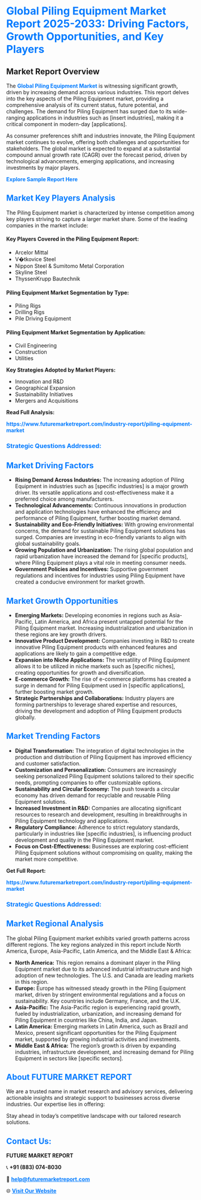<h1 style="color: #007BFF;">Global Piling Equipment Market Report 2025-2033: Driving Factors, Growth Opportunities, and Key Players</h1>

<section id="overview">
<h2>Market Report Overview</h2>
<p>The <a href="https://www.futuremarketreport.com/industry-report/piling-equipment-market" style="color: #007BFF; text-decoration: none;"><strong>Global Piling Equipment Market</strong></a> is witnessing significant growth, driven by increasing demand across various industries. This report delves into the key aspects of the Piling Equipment market, providing a comprehensive analysis of its current status, future potential, and challenges. The demand for Piling Equipment has surged due to its wide-ranging applications in industries such as [insert industries], making it a critical component in modern-day [applications].</p>
<p>As consumer preferences shift and industries innovate, the Piling Equipment market continues to evolve, offering both challenges and opportunities for stakeholders. The global market is expected to expand at a substantial compound annual growth rate (CAGR) over the forecast period, driven by technological advancements, emerging applications, and increasing investments by major players.</p>
</section>

<section id="overview">
<p><a href="https://www.futuremarketreport.com/request-sample/reportId=62241" style="color: #007BFF; text-decoration: none;"><strong>Explore Sample Report Here</strong></a></p>
</section>

<section id="key-players">
<h2 style="color: #007BFF;">Market Key Players Analysis</h2>
<p>The Piling Equipment market is characterized by intense competition among key players striving to capture a larger market share. Some of the leading companies in the market include:</p>
<h4>Key Players Covered in the Piling Equipment Report:</h4>
<ul><li>Arcelor Mittal</li><li>V�tkovice Steel</li><li>Nippon Steel &amp; Sumitomo Metal Corporation</li><li>Skyline Steel</li><li>ThyssenKrupp Bautechnik</li></ul>
<h4>Piling Equipment Market Segmentation by Type:</h4>
<ul><li>Piling Rigs</li><li>Drilling Rigs</li><li>Pile Driving Equipment</li></ul>

<h4>Piling Equipment Market Segmentation by Application:</h4>
<ul><li>Civil Engineering</li><li>Construction</li><li>Utilities</li></ul>
<p><strong>Key Strategies Adopted by Market Players:</strong></p>
<ul>
<li>Innovation and R&D</li>
<li>Geographical Expansion</li>
<li>Sustainability Initiatives</li>
<li>Mergers and Acquisitions</li>
</ul>
</section>

<section>
<p><strong>Read Full Analysis: </strong></p><a href="https://www.futuremarketreport.com/industry-report/piling-equipment-market" style="color: #007BFF; text-decoration: none;"><strong>https://www.futuremarketreport.com/industry-report/piling-equipment-market</strong></a>
<h3 style="color: #007BFF;">Strategic Questions Addressed:</h3>
</section>

<section id="driving-factors">
<h2 style="color: #007BFF;">Market Driving Factors</h2>
<ul>
<li><strong>Rising Demand Across Industries:</strong> The increasing adoption of Piling Equipment in industries such as [specific industries] is a major growth driver. Its versatile applications and cost-effectiveness make it a preferred choice among manufacturers.</li>
<li><strong>Technological Advancements:</strong> Continuous innovations in production and application technologies have enhanced the efficiency and performance of Piling Equipment, further boosting market demand.</li>
<li><strong>Sustainability and Eco-Friendly Initiatives:</strong> With growing environmental concerns, the demand for sustainable Piling Equipment solutions has surged. Companies are investing in eco-friendly variants to align with global sustainability goals.</li>
<li><strong>Growing Population and Urbanization:</strong> The rising global population and rapid urbanization have increased the demand for [specific products], where Piling Equipment plays a vital role in meeting consumer needs.</li>
<li><strong>Government Policies and Incentives:</strong> Supportive government regulations and incentives for industries using Piling Equipment have created a conducive environment for market growth.</li>
</ul>
</section>

<section id="growth-opportunities">
<h2 style="color: #007BFF;">Market Growth Opportunities</h2>
<ul>
<li><strong>Emerging Markets:</strong> Developing economies in regions such as Asia-Pacific, Latin America, and Africa present untapped potential for the Piling Equipment market. Increasing industrialization and urbanization in these regions are key growth drivers.</li>
<li><strong>Innovative Product Development:</strong> Companies investing in R&D to create innovative Piling Equipment products with enhanced features and applications are likely to gain a competitive edge.</li>
<li><strong>Expansion into Niche Applications:</strong> The versatility of Piling Equipment allows it to be utilized in niche markets such as [specific niches], creating opportunities for growth and diversification.</li>
<li><strong>E-commerce Growth:</strong> The rise of e-commerce platforms has created a surge in demand for Piling Equipment used in [specific applications], further boosting market growth.</li>
<li><strong>Strategic Partnerships and Collaborations:</strong> Industry players are forming partnerships to leverage shared expertise and resources, driving the development and adoption of Piling Equipment products globally.</li>
</ul>
</section>

<section id="trending-factors">
<h2 style="color: #007BFF;">Market Trending Factors</h2>
<ul>
<li><strong>Digital Transformation:</strong> The integration of digital technologies in the production and distribution of Piling Equipment has improved efficiency and customer satisfaction.</li>
<li><strong>Customization and Personalization:</strong> Consumers are increasingly seeking personalized Piling Equipment solutions tailored to their specific needs, prompting companies to offer customizable options.</li>
<li><strong>Sustainability and Circular Economy:</strong> The push towards a circular economy has driven demand for recyclable and reusable Piling Equipment solutions.</li>
<li><strong>Increased Investment in R&D:</strong> Companies are allocating significant resources to research and development, resulting in breakthroughs in Piling Equipment technology and applications.</li>
<li><strong>Regulatory Compliance:</strong> Adherence to strict regulatory standards, particularly in industries like [specific industries], is influencing product development and quality in the Piling Equipment market.</li>
<li><strong>Focus on Cost-Effectiveness:</strong> Businesses are exploring cost-efficient Piling Equipment solutions without compromising on quality, making the market more competitive.</li>
</ul>
</section>

<section>
<p><strong>Get Full Report: </strong></p><a href="https://www.futuremarketreport.com/industry-report/piling-equipment-market" style="color: #007BFF; text-decoration: none;"><strong>https://www.futuremarketreport.com/industry-report/piling-equipment-market</strong></a>
<h3 style="color: #007BFF;">Strategic Questions Addressed:</h3>
</section>


<section id="regional-analysis">
<h2 style="color: #007BFF;">Market Regional Analysis</h2>
<p>The global Piling Equipment market exhibits varied growth patterns across different regions. The key regions analyzed in this report include North America, Europe, Asia-Pacific, Latin America, and the Middle East & Africa:</p>
<ul>
<li><strong>North America:</strong> This region remains a dominant player in the Piling Equipment market due to its advanced industrial infrastructure and high adoption of new technologies. The U.S. and Canada are leading markets in this region.</li>
<li><strong>Europe:</strong> Europe has witnessed steady growth in the Piling Equipment market, driven by stringent environmental regulations and a focus on sustainability. Key countries include Germany, France, and the U.K.</li>
<li><strong>Asia-Pacific:</strong> The Asia-Pacific region is experiencing rapid growth, fueled by industrialization, urbanization, and increasing demand for Piling Equipment in countries like China, India, and Japan.</li>
<li><strong>Latin America:</strong> Emerging markets in Latin America, such as Brazil and Mexico, present significant opportunities for the Piling Equipment market, supported by growing industrial activities and investments.</li>
<li><strong>Middle East & Africa:</strong> The region’s growth is driven by expanding industries, infrastructure development, and increasing demand for Piling Equipment in sectors like [specific sectors].</li>
</ul>
</section>

<footer>
<h2 style="color: #007BFF;">About FUTURE MARKET REPORT</h2>
<p>We are a trusted name in market research and advisory services, delivering actionable insights and strategic support to businesses across diverse industries. Our expertise lies in offering:</p>

<p>Stay ahead in today’s competitive landscape with our tailored research solutions.</p>

<h2 style="color: #007BFF;">Contact Us:</h2>
<p><strong>FUTURE MARKET REPORT</strong></p>
<p>📞 <strong>+91 (883) 074-8030</strong></p>
<p>📧 <strong><a href="mailto:help@futuremarketreport.com" style="color: #007BFF;">help@futuremarketreport.com</a></strong></p>
<p>🌐 <strong><a href="https://www.futuremarketreport.com/" style="color: #007BFF;">Visit Our Website</a></strong></p>
</footer>